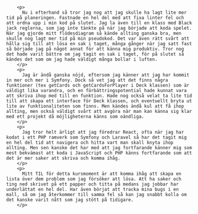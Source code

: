         <p>
          Nu i efterhand så tror jag nog att jag skulle ha lagt lite mer tid på planeringen. Fastnade en hel del med att fixa linter fel och att ordna upp i min kod på slutet. Jag la även till en klass med Black jack reglerna, som jag inte tänkte på när jag började att koda spelet. När jag gjorde mitt flödesdiagram så kände allting ganska bra, men skulle nog lagt mer tid på min pseudokod. Det var även rätt svårt att hålla sig till att lösa en sak i taget, många gånger när jag satt fast så började jag på något annat för att känna mig produktiv. Tror nog det hade varit bättre om jag tagit en sak i taget, för på slutet så kändes det som om jag hade väldigt många bollar i luften. 
        </p>
        <p>
          Jag är ändå ganska nöjd, eftersom jag känner att jag har kommit in mer och mer i Symfony. Dock så vet jag att det finns några funktioner (tex getCards och getCardsForPlayer i Deck klassen) som är väldigt lika varandra, och en förbättringspotential hade kunnat vara att skriva ihop med till en funktion. Hade nog också velat ta lite tid till att skapa ett interface för Deck klassen, och eventuellt bryta ut lite av funktionaliteten som finns. Men kändes ändå kul att få ihop allting, men också väldigt svårt att avgöra när man kan känna sig klar med ett projekt då möjligheterna känns som oändliga.
        </p>
        <p>
          Jag tror helt ärligt att jag föredrar React, ofta när jag har kodat i ett PHP ramverk som Symfony och Laravel så har det tagit mig en hel del tid att navigera och hitta vart man skall knyta ihop allting. Men sen kanske det har med att jag fortfarande känner mig som mest bekvämast att koda i JavaScript och PHP känns fortfarande som att det är mer saker att skriva och komma ihåg.
        </p>
        <p>
          Mitt TIL för detta kursmoment är att komma ihåg att skapa en lista över dem problem som jag försöker att lösa. Att ha saker och ting ned skrivet på ett papper och titta på medans jag jobbar har underlättat en hel del. Har även börjat att tracka mina bugs i en mall, så om jag återkommer till samma fel så kan jag snabbt kolla om det kanske varit nått som jag stött på tidigare.
        </p>
